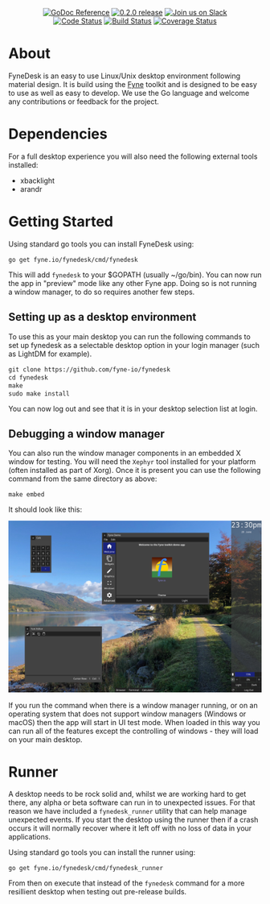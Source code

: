 <p align="center">
  <a href="https://godoc.org/fyne.io/fynedesk" title="GoDoc Reference" rel="nofollow"><img src="https://img.shields.io/badge/go-documentation-blue.svg?style=flat" alt="GoDoc Reference"></a>
  <a href="https://github.com/fyne-io/fynedesk/releases/tag/v0.2.0" title="0.2.0 Release" rel="nofollow"><img src="https://img.shields.io/badge/version-0.2.0-blue.svg?style=flat" alt="0.2.0 release"></a>
  <a href='http://gophers.slack.com/messages/fyne'><img src='https://img.shields.io/badge/join-us%20on%20slack-gray.svg?longCache=true&logo=slack&colorB=blue' alt='Join us on Slack' /></a>

  <br />
  <a href="https://goreportcard.com/report/fyne.io/fynedesk"><img src="https://goreportcard.com/badge/fyne.io/fynedesk" alt="Code Status" /></a>
  <a href="https://travis-ci.org/fyne-io/fynedesk"><img src="https://travis-ci.org/fyne-io/fynedesk.svg" alt="Build Status" /></a>
  <a href='https://coveralls.io/github/fyne-io/fynedesk?branch=develop'><img src='https://coveralls.io/repos/github/fyne-io/fynedesk/badge.svg?branch=develop' alt='Coverage Status' /></a>
</p>

# About

FyneDesk is an easy to use Linux/Unix desktop environment following material design.
It is build using the [Fyne](https://fyne.io) toolkit and is designed to be
easy to use as well as easy to develop. We use the Go language and welcome
any contributions or feedback for the project.

# Dependencies

For a full desktop experience you will also need the following external tools installed:

- xbacklight
- arandr

# Getting Started

Using standard go tools you can install FyneDesk using:
```
go get fyne.io/fynedesk/cmd/fynedesk
```

This will add `fynedesk` to your $GOPATH (usually ~/go/bin).
You can now run the app in "preview" mode like any other Fyne app.
Doing so is not running a window manager, to do so requires another few steps.

## Setting up as a desktop environment

To use this as your main desktop you can run the following commands to set up
fynedesk as a selectable desktop option in your login manager (such as LightDM for example).

```
git clone https://github.com/fyne-io/fynedesk
cd fynedesk
make
sudo make install
```

You can now log out and see that it is in your desktop selection list at login.

## Debugging a window manager

You can also run the window manager components in an embedded X window for testing.
You will need the `Xephyr` tool installed for your platform (often installed as part of Xorg).
Once it is present you can use the following command from the same directory as above:

    make embed

It should look like this:

<p align="center" markdown="1">
  <img src="desktop-dark-current.png" alt="Fyne Desktop - Dark" />
</p>

If you run the command when there is a window manager running, or on
an operating system that does not support window managers (Windows or
macOS) then the app will start in UI test mode.
When loaded in this way you can run all of the features except the
controlling of windows - they will load on your main desktop.

# Runner

A desktop needs to be rock solid and, whilst we are working hard to get there,
any alpha or beta software can run in to unexpected issues. 
For that reason we have included a `fynedesk_runner` utility that can help
manage unexpected events. If you start the desktop using the runner then
if a crash occurs it will normally recover where it left off with no loss
of data in your applications.

Using standard go tools you can install the runner using:

    go get fyne.io/fynedesk/cmd/fynedesk_runner

From then on execute that instead of the `fynedesk` command for a more 
resillient desktop when testing out pre-release builds.

